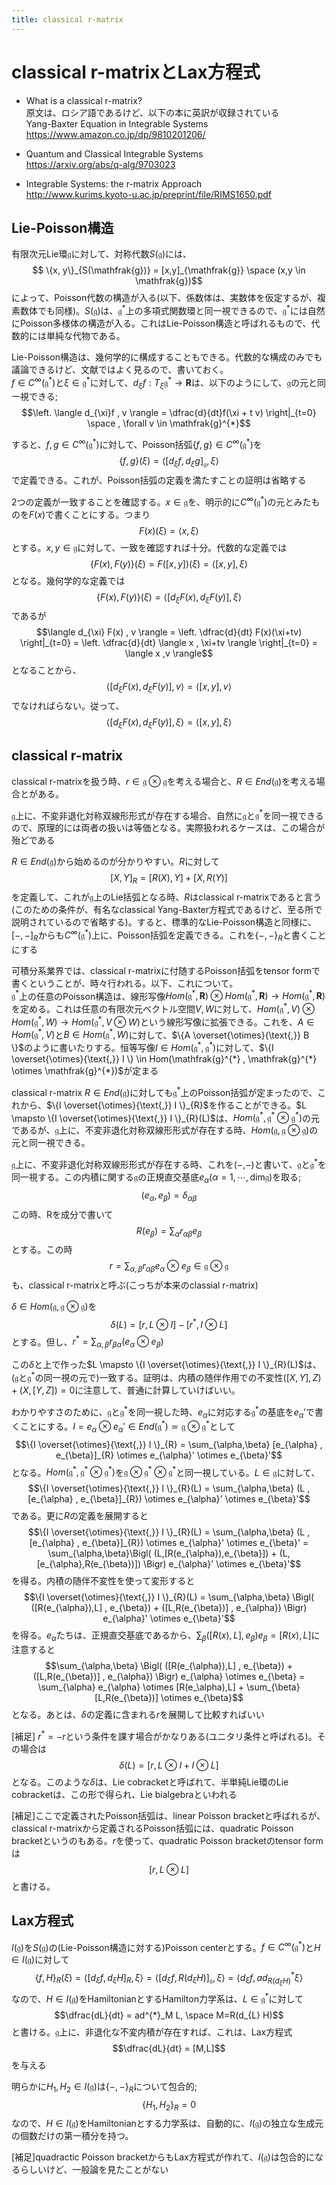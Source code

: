 ```yaml
---
title: classical r-matrix
---
```

# classical r-matrixとLax方程式
- What is a classical r-matrix?\
原文は、ロシア語であるけど、以下の本に英訳が収録されている\
Yang-Baxter Equation in Integrable Systems\
https://www.amazon.co.jp/dp/9810201206/


- Quantum and Classical Integrable Systems\
https://arxiv.org/abs/q-alg/9703023

- Integrable Systems: the r-matrix Approach\
http://www.kurims.kyoto-u.ac.jp/preprint/file/RIMS1650.pdf


## Lie-Poisson構造

有限次元Lie環$\mathfrak{g}$に対して、対称代数$S(\mathfrak{g})$には、
$$ \{x, y\}_{S(\mathfrak{g})} = [x,y]_{\mathfrak{g}} \space (x,y \in \mathfrak{g})$$
によって、Poisson代数の構造が入る(以下、係数体は、実数体を仮定するが、複素数体でも同様)。$S(\mathfrak{g})$は、$\mathfrak{g}^{*}$上の多項式関数環と同一視できるので、$\mathfrak{g}^{*}$には自然にPoisson多様体の構造が入る。これはLie-Poisson構造と呼ばれるもので、代数的には単純な代物である。


Lie-Poisson構造は、幾何学的に構成することもできる。代数的な構成のみでも議論できるけど、文献ではよく見るので、書いておく。\
$f \in C^{\infty}(\mathfrak{g}^{*})$と$\xi \in \mathfrak{g}^{*}$に対して、$d_{\xi}f : T_{\xi} \mathfrak{g}^{*} \to \mathbf{R}$は、以下のようにして、$\mathfrak{g}$の元と同一視できる;
$$\left. \langle d_{\xi}f , v \rangle = \dfrac{d}{dt}f(\xi + t v) \right|_{t=0} \space , \forall v \in \mathfrak{g}^{*}$$

すると、$f,g \in C^{\infty}(\mathfrak{g}^{*})$に対して、Poisson括弧$\{f,g\} \in C^{\infty}(\mathfrak{g}^{*})$を
$$\{f,g\}(\xi) = \langle [d_{\xi} f , d_{\xi}g]_{\mathfrak{g}} , \xi \rangle$$
で定義できる。これが、Poisson括弧の定義を満たすことの証明は省略する


2つの定義が一致することを確認する。$x \in \mathfrak{g}$を、明示的に$C^{\infty}(\mathfrak{g}^{*})$の元とみたものを$F(x)$で書くことにする。つまり
$$F(x)(\xi) = \langle x , \xi \rangle$$
とする。$x,y \in \mathfrak{g}$に対して、一致を確認すれば十分。代数的な定義では
$$\{F(x),F(y)\}(\xi) = F([x,y])(\xi) = \langle [x,y] , \xi \rangle$$
となる。幾何学的な定義では
$$\{F(x),F(y)\}(\xi) = \langle [d_{\xi}F(x) , d_{\xi}F(y)] ,\xi \rangle$$
であるが
$$\langle d_{\xi} F(x) , v \rangle = \left. \dfrac{d}{dt} F(x)(\xi+tv) \right|_{t=0} = \left. \dfrac{d}{dt} \langle x , \xi+tv \rangle \right|_{t=0} = \langle x ,v \rangle$$
となることから、
$$\langle [d_{\xi}F(x) , d_{\xi}F(y)] , v \rangle = \langle [x,y] , v \rangle$$
でなければらない。従って、
$$\langle [d_{\xi}F(x) , d_{\xi}F(y)] , \xi \rangle = \langle [x,y] , \xi \rangle$$


## classical r-matrix
classical r-matrixを扱う時、$r \in \mathfrak{g} \otimes \mathfrak{g}$を考える場合と、$R \in End(\mathfrak{g})$を考える場合とがある。

$\mathfrak{g}$上に、不変非退化対称双線形形式が存在する場合、自然に$\mathfrak{g}$と$\mathfrak{g}^{*}$を同一視できるので、原理的には両者の扱いは等価となる。実際扱われるケースは、この場合が殆どである

$R \in End(\mathfrak{g})$から始めるのが分かりやすい。$R$に対して
$$[X,Y]_{R} = [R(X),Y] + [X,R(Y)]$$
を定義して、これが$\mathfrak{g}$上のLie括弧となる時、$R$はclassical r-matrixであると言う(このための条件が、有名なclassical Yang-Baxter方程式であるけど、至る所で説明されているので省略する)。すると、標準的なLie-Poisson構造と同様に、$[-,-]_{R}$からも$C^{\infty}(\mathfrak{g}^{*})$上に、Poisson括弧を定義できる。これを$\{-,-\}_{R}$と書くことにする


可積分系業界では、classical r-matrixに付随するPoisson括弧をtensor formで書くということが、時々行われる。以下、これについて。\
$\mathfrak{g}^{*}$上の任意のPoisson構造は、線形写像$Hom(\mathfrak{g}^{*} , \mathbf{R}) \otimes Hom(\mathfrak{g}^{*} , \mathbf{R}) \to Hom(\mathfrak{g}^{*} , \mathbf{R})$を定める。これは任意の有限次元ベクトル空間$V,W$に対して、$Hom(\mathfrak{g}^{*} , V) \otimes Hom(\mathfrak{g}^{*},W) \to Hom(\mathfrak{g}^{*} , V \otimes W)$という線形写像に拡張できる。これを、$A \in Hom(\mathfrak{g}^{*} , V)$と$B \in Hom(\mathfrak{g}^{*},W)$に対して、$\{A \overset{\otimes}{\text{,}} B \}$のように書いたりする。恒等写像$I \in Hom(\mathfrak{g}^{*} , \mathfrak{g}^{*})$に対して、$\{I \overset{\otimes}{\text{,}} I \} \in Hom(\mathfrak{g}^{*} , \mathfrak{g}^{*} \otimes \mathfrak{g}^{*})$が定まる


classical r-matrix $R \in End(\mathfrak{g})$に対しても$\mathfrak{g}^{*}$上のPoisson括弧が定まったので、これから、$\{I \overset{\otimes}{\text{,}} I \}_{R}$を作ることができる。$L \mapsto \{I \overset{\otimes}{\text{,}} I \}_{R}(L)$は、$Hom(\mathfrak{g}^{*} , \mathfrak{g}^{*} \otimes \mathfrak{g}^{*})$の元であるが、$\mathfrak{g}$上に、不変非退化対称双線形形式が存在する時、$Hom(\mathfrak{g} , \mathfrak{g} \otimes \mathfrak{g})$の元と同一視できる。


$\mathfrak{g}$上に、不変非退化対称双線形形式が存在する時、これを$(- \text{,} -)$と書いて、$\mathfrak{g}$と$\mathfrak{g}^{*}$を同一視する。この内積に関する$\mathfrak{g}$の正規直交基底$e_{\alpha}(\alpha=1 , \cdots , \mathrm{dim} \mathfrak{g})$を取る;
$$(e_{\alpha} , e_{\beta}) = \delta_{\alpha \beta}$$
この時、Rを成分で書いて
$$R(e_{\beta}) = \sum_{\alpha} r_{\alpha \beta} e_{\beta}$$
とする。この時
$$r = \displaystyle \sum_{\alpha,\beta} r_{\alpha \beta} e_{\alpha} \otimes e_{\beta} \in \mathfrak{g} \otimes \mathfrak{g}$$
も、classical r-matrixと呼ぶ(こっちが本来のclassial r-matrix)

$\delta \in Hom(\mathfrak{g} , \mathfrak{g} \otimes \mathfrak{g})$を
$$\delta(L) = [r , L \otimes I] - [r^{*} , I \otimes L]$$
とする。但し、$r^{*} = \sum_{\alpha,\beta} r_{\beta \alpha} (e_{\alpha} \otimes e_{\beta})$


この$\delta$と上で作った$L \mapsto \{I \overset{\otimes}{\text{,}} I \}_{R}(L)$は、($\mathfrak{g}$と$\mathfrak{g}^{*}$の同一視の元で)一致する。証明は、内積の随伴作用での不変性$([X,Y],Z) + (X,[Y,Z]) = 0$に注意して、普通に計算していけばいい。

わかりやすさのために、$\mathfrak{g}$と$\mathfrak{g}^{*}$を同一視した時、$e_{\alpha}$に対応する$\mathfrak{g}^{*}$の基底を$e_{\alpha}'$で書くことにする。$I = e_{\alpha} \otimes e_{\alpha}' \in End(\mathfrak{g}^{*}) \simeq \mathfrak{g} \otimes \mathfrak{g}^{*}$として
$$\{I \overset{\otimes}{\text{,}} I \}_{R} = \sum_{\alpha,\beta} [e_{\alpha} , e_{\beta}]_{R} \otimes e_{\alpha}' \otimes e_{\beta}'$$
となる。$Hom(\mathfrak{g}^{*} , \mathfrak{g}^{*} \otimes \mathfrak{g}^{*})$を$\mathfrak{g} \otimes \mathfrak{g}^{*} \otimes \mathfrak{g}^{*}$と同一視している。$L \in \mathfrak{g}$に対して、
$$\{I \overset{\otimes}{\text{,}} I \}_{R}(L) = \sum_{\alpha,\beta} (L , [e_{\alpha} , e_{\beta}]_{R}) \otimes e_{\alpha}' \otimes e_{\beta}'$$
である。更に$R$の定義を展開すると
$$\{I \overset{\otimes}{\text{,}} I \}_{R}(L) = \sum_{\alpha,\beta} (L , [e_{\alpha} , e_{\beta}]_{R}) \otimes e_{\alpha}' \otimes e_{\beta}' = \sum_{\alpha,\beta}\Bigl( (L,[R(e_{\alpha}),e_{\beta}]) + (L,[e_{\alpha},R(e_{\beta})]) \Bigr) e_{\alpha}' \otimes e_{\beta}'$$
を得る。内積の随伴不変性を使って変形すると
$$\{I \overset{\otimes}{\text{,}} I \}_{R}(L) = \sum_{\alpha,\beta} \Bigl( ([R(e_{\alpha}),L] , e_{\beta}) + ([L,R(e_{\beta})] , e_{\alpha}) \Bigr) e_{\alpha}' \otimes e_{\beta}'$$
を得る。$e_{\alpha}$たちは、正規直交基底であるから、$\sum_{\beta} ([R(x),L] , e_{\beta}) e_{\beta} = [R(x),L]$に注意すると
$$\sum_{\alpha,\beta} \Bigl( ([R(e_{\alpha}),L] , e_{\beta}) + ([L,R(e_{\beta})] , e_{\alpha}) \Bigr) e_{\alpha} \otimes e_{\beta} = \sum_{\alpha} e_{\alpha} \otimes [R(e_\alpha),L] + \sum_{\beta} [L,R(e_{\beta})] \otimes e_{\beta}$$
となる。あとは、$\delta$の定義に含まれる$r$を展開して比較すればいい

[補足] $r^{*}=-r$という条件を課す場合がかなりある(ユニタリ条件と呼ばれる)。その場合は
$$\delta(L) = [r , L \otimes I + I \otimes L]$$
となる。このような$\delta$は、Lie cobracketと呼ばれて、半単純Lie環のLie cobracketは、この形で得られ、Lie bialgebraといわれる

[補足]ここで定義されたPoisson括弧は、linear Poisson bracketと呼ばれるが、classical r-matrixから定義されるPoisson括弧には、quadratic Poisson bracketというのもある。$r$を使って、quadratic Poisson bracketのtensor formは
$$[r , L \otimes L]$$
と書ける。


## Lax方程式

$I(\mathfrak{g})$を$S(\mathfrak{g})$の(Lie-Poisson構造に対する)Poisson centerとする。$f \in C^{\infty}(\mathfrak{g}^{*})$と$H \in I(\mathfrak{g})$に対して
$$\{f, H\}_{R}(\xi) = \langle [d_{\xi}f , d_{\xi} H]_{R} , \xi \rangle = \langle [d_{\xi}f , R(d_{\xi}H)]_{\mathfrak{g}}, \xi \rangle =\langle d_{\xi}f ,ad^{*}_{R(d_{\xi}H)} \xi\rangle$$
なので、$H \in I(\mathfrak{g})$をHamiltonianとするHamilton力学系は、$L \in \mathfrak{g}^{*}$に対して
$$\dfrac{dL}{dt} = ad^{*}_M L, \space M=R(d_{L} H)$$
と書ける。$\mathfrak{g}$上に、非退化な不変内積が存在すれば、これは、Lax方程式
$$\dfrac{dL}{dt} = [M,L]$$
を与える


明らかに$H_1,H_2 \in I(\mathfrak{g})$は$\{-,-\}_{R}$について包合的;
$$\{H_1,H_2\}_{R}=0$$
なので、$H \in I(\mathfrak{g})$をHamiltonianとする力学系は、自動的に、$I(\mathfrak{g})$の独立な生成元の個数だけの第一積分を持つ。


[補足]quadractic Poisson bracketからもLax方程式が作れて、$I(\mathfrak{g})$は包合的になるらしいけど、一般論を見たことがない



